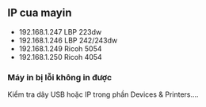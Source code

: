 ## IP cua mayin

- 192.168.1.247 LBP 223dw
- 192.168.1.246 LBP 242/243dw
- 192.168.1.249 Ricoh 5054
- 192.168.1.250 Ricoh 4054

### Máy in bị lỗi không in được
<answer>
Kiểm tra dây USB hoặc IP trong phần Devices & Printers....
</answer>